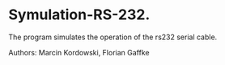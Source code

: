 # Symulation-RS-232. 
The program simulates the operation of the rs232 serial cable.

Authors: Marcin Kordowski, Florian Gaffke
